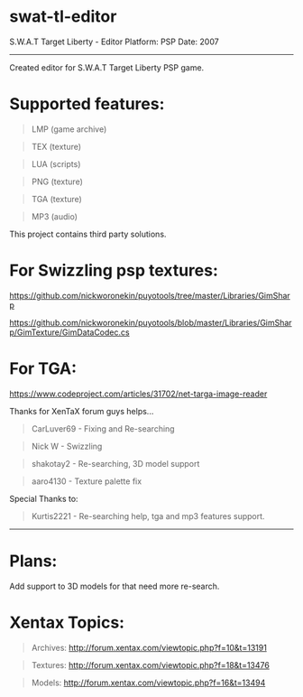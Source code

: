 # swat-tl-editor
S.W.A.T Target Liberty - Editor 
Platform: PSP
Date: 2007

-----------------------------------------------------------------------------------------------------------------------

Created editor for S.W.A.T Target Liberty PSP game.

# Supported features: 

> LMP (game archive) 

> TEX (texture)

> LUA (scripts)

> PNG (texture)

> TGA (texture)

> MP3 (audio) 

This project contains third party solutions.

# For Swizzling psp textures:

https://github.com/nickworonekin/puyotools/tree/master/Libraries/GimSharp

https://github.com/nickworonekin/puyotools/blob/master/Libraries/GimSharp/GimTexture/GimDataCodec.cs

# For TGA:

https://www.codeproject.com/articles/31702/net-targa-image-reader

Thanks for XenTaX forum guys helps...
> CarLuver69 - Fixing and Re-searching

> Nick W  - Swizzling

> shakotay2 - Re-searching, 3D model support

> aaro4130 - Texture palette fix

Special Thanks to: 

> Kurtis2221 - Re-searching help, tga and mp3 features support.

-----------------------------------------------------------------------------------------------------------------------

# Plans:

Add support to 3D models for that need more re-search.

# Xentax Topics:

>Archives: http://forum.xentax.com/viewtopic.php?f=10&t=13191

>Textures: http://forum.xentax.com/viewtopic.php?f=18&t=13476

>Models:   http://forum.xentax.com/viewtopic.php?f=16&t=13494
